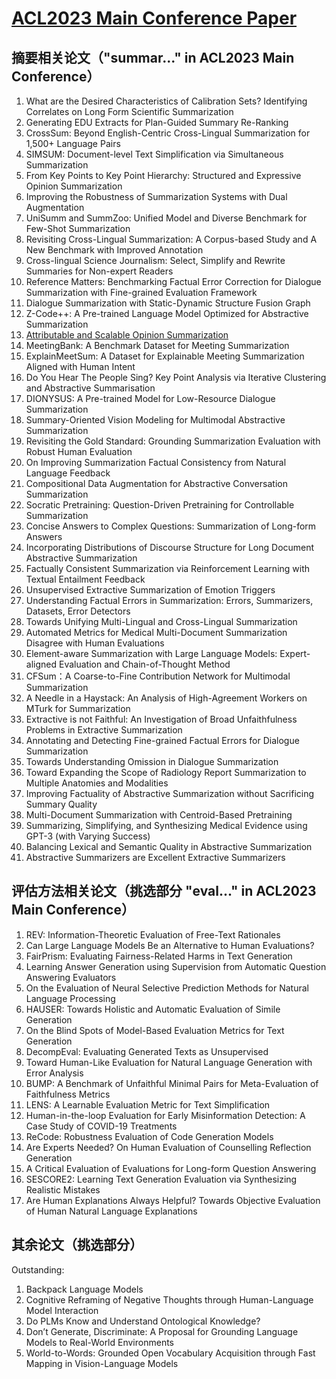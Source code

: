 # [ACL2023 Main Conference Paper](https://2023.aclweb.org/program/accepted_main_conference/)
## 摘要相关论文（"summar..." in ACL2023 Main Conference）
1. What are the Desired Characteristics of Calibration Sets? Identifying Correlates on Long Form Scientific Summarization
2. Generating EDU Extracts for Plan-Guided Summary Re-Ranking
3. CrossSum: Beyond English-Centric Cross-Lingual Summarization for 1,500+ Language Pairs
4. SIMSUM: Document-level Text Simplification via Simultaneous Summarization
5. From Key Points to Key Point Hierarchy: Structured and Expressive Opinion Summarization
6. Improving the Robustness of Summarization Systems with Dual Augmentation
7. UniSumm and SummZoo: Unified Model and Diverse Benchmark for Few-Shot Summarization
8. Revisiting Cross-Lingual Summarization: A Corpus-based Study and A New Benchmark with Improved Annotation
9. Cross-lingual Science Journalism: Select, Simplify and Rewrite Summaries for Non-expert Readers
10. Reference Matters: Benchmarking Factual Error Correction for Dialogue Summarization with Fine-grained Evaluation Framework
11. Dialogue Summarization with Static-Dynamic Structure Fusion Graph
12. Z-Code++: A Pre-trained Language Model Optimized for Abstractive Summarization
13. [Attributable and Scalable Opinion Summarization](https://aclanthology.org/2023.acl-long.473.pdf)
14. MeetingBank: A Benchmark Dataset for Meeting Summarization
15. ExplainMeetSum: A Dataset for Explainable Meeting Summarization Aligned with Human Intent
16. Do You Hear The People Sing? Key Point Analysis via Iterative Clustering and Abstractive Summarisation
17. DIONYSUS: A Pre-trained Model for Low-Resource Dialogue Summarization
18. Summary-Oriented Vision Modeling for Multimodal Abstractive Summarization
19. Revisiting the Gold Standard: Grounding Summarization Evaluation with Robust Human Evaluation
20. On Improving Summarization Factual Consistency from Natural Language Feedback
21. Compositional Data Augmentation for Abstractive Conversation Summarization
22. Socratic Pretraining: Question-Driven Pretraining for Controllable Summarization
23. Concise Answers to Complex Questions: Summarization of Long-form Answers
24. Incorporating Distributions of Discourse Structure for Long Document Abstractive Summarization
25. Factually Consistent Summarization via Reinforcement Learning with Textual Entailment Feedback
26. Unsupervised Extractive Summarization of Emotion Triggers
27. Understanding Factual Errors in Summarization: Errors, Summarizers, Datasets, Error Detectors
28. Towards Unifying Multi-Lingual and Cross-Lingual Summarization
29. Automated Metrics for Medical Multi-Document Summarization Disagree with Human Evaluations
30. Element-aware Summarization with Large Language Models: Expert-aligned Evaluation and Chain-of-Thought Method
31. CFSum：A Coarse-to-Fine Contribution Network for Multimodal Summarization
32. A Needle in a Haystack: An Analysis of High-Agreement Workers on MTurk for Summarization
33. Extractive is not Faithful: An Investigation of Broad Unfaithfulness Problems in Extractive Summarization
34. Annotating and Detecting Fine-grained Factual Errors for Dialogue Summarization
35. Towards Understanding Omission in Dialogue Summarization
36. Toward Expanding the Scope of Radiology Report Summarization to Multiple Anatomies and Modalities
37. Improving Factuality of Abstractive Summarization without Sacrificing Summary Quality
38. Multi-Document Summarization with Centroid-Based Pretraining
39. Summarizing, Simplifying, and Synthesizing Medical Evidence using GPT-3 (with Varying Success)
40. Balancing Lexical and Semantic Quality in Abstractive Summarization
41. Abstractive Summarizers are Excellent Extractive Summarizers
## 评估方法相关论文（挑选部分 "eval..." in ACL2023 Main Conference）
1. REV: Information-Theoretic Evaluation of Free-Text Rationales
2. Can Large Language Models Be an Alternative to Human Evaluations?
3. FairPrism: Evaluating Fairness-Related Harms in Text Generation
4. Learning Answer Generation using Supervision from Automatic Question Answering Evaluators
5. On the Evaluation of Neural Selective Prediction Methods for Natural Language Processing
6. HAUSER: Towards Holistic and Automatic Evaluation of Simile Generation
7. On the Blind Spots of Model-Based Evaluation Metrics for Text Generation
8. DecompEval: Evaluating Generated Texts as Unsupervised
9. Toward Human-Like Evaluation for Natural Language Generation with Error Analysis
10. BUMP: A Benchmark of Unfaithful Minimal Pairs for Meta-Evaluation of Faithfulness Metrics
11. LENS: A Learnable Evaluation Metric for Text Simplification
12. Human-in-the-loop Evaluation for Early Misinformation Detection: A Case Study of COVID-19 Treatments
13. ReCode: Robustness Evaluation of Code Generation Models
14. Are Experts Needed? On Human Evaluation of Counselling Reflection Generation
15. A Critical Evaluation of Evaluations for Long-form Question Answering
16. SESCORE2: Learning Text Generation Evaluation via Synthesizing Realistic Mistakes
27. Are Human Explanations Always Helpful? Towards Objective Evaluation of Human Natural Language Explanations
## 其余论文（挑选部分）
Outstanding:
1. Backpack Language Models
2. Cognitive Reframing of Negative Thoughts through Human-Language Model Interaction
3. Do PLMs Know and Understand Ontological Knowledge?
4. Don’t Generate, Discriminate: A Proposal for Grounding Language Models to Real-World Environments
5. World-to-Words: Grounded Open Vocabulary Acquisition through Fast Mapping in Vision-Language Models
